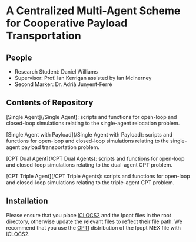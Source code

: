 # A Centralized Multi-Agent Scheme for Cooperative Payload Transportation

## People

- Research Student: Daniel Williams
- Supervisor: Prof. Ian Kerrigan assisted by Ian McInerney
- Second Marker: Dr. Adrià Junyent-Ferré
 
## Contents of Repository

[Single Agent](/Single Agent): scripts and functions for open-loop and closed-loop simulations relating to the single-agent relocation problem.

[Single Agent with Payload](/Single Agent with Payload): scripts and functions for open-loop and closed-loop simulations relating to the single-agent payload transportation problem.

[CPT Dual Agent](/CPT Dual Agents): scripts and functions for open-loop and closed-loop simulations relating to the dual-agent CPT problem.

[CPT Triple Agent](/CPT Triple Agents): scripts and functions for open-loop and closed-loop simulations relating to the triple-agent CPT problem.

## Installation

Please ensure that you place [ICLOCS2](http://www.ee.ic.ac.uk/ICLOCS/) and the Ipopt files in the root directory, otherwise update the relevant files to reflect their file path. We recommend that you use the [OPTI](https://www.inverseproblem.co.nz/OPTI/) distribution of the Ipopt MEX file with ICLOCS2.